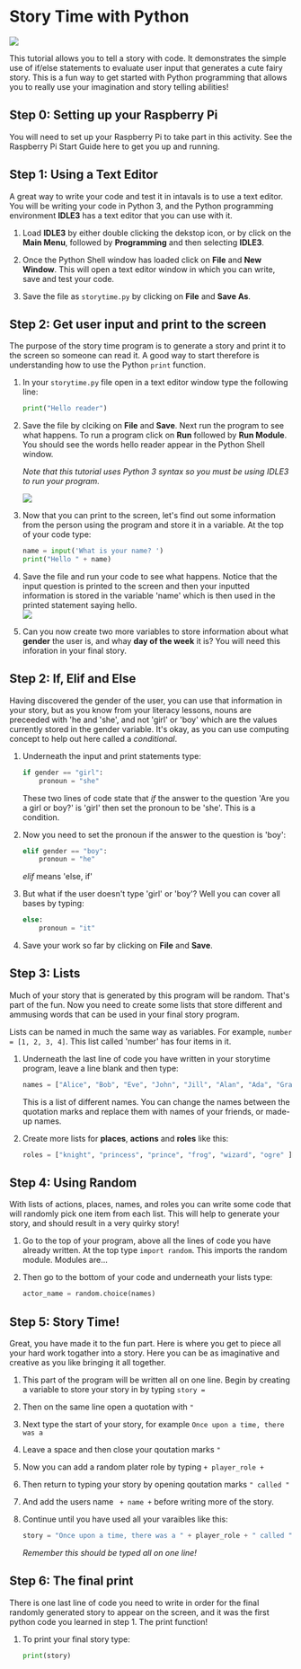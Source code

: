 # Story Time with Python

![](book-open.png)

This tutorial allows you to tell a story with code. It demonstrates the simple use of if/else statements to evaluate user input that generates a cute fairy story. This is a fun way to get started with Python programming that allows you to really use your imagination and story telling abilities!

## Step 0: Setting up your Raspberry Pi

You will need to set up your Raspberry Pi to take part in this activity. See the Raspberry Pi Start Guide here to get you up and running.

## Step 1: Using a Text Editor

A great way to write your code and test it in intavals is to use a text editor. You will be writing your code in Python 3, and the Python programming environment **IDLE3** has a text editor that you can use with it. 

1. Load **IDLE3** by either double clicking the dekstop icon, or by click on the **Main Menu**, followed by **Programming** and then selecting **IDLE3**.

2. Once the Python Shell window has loaded click on **File** and **New Window**. This will open a text editor window in which you can write, save and test your code.

3. Save the file as `storytime.py` by clicking on **File** and **Save As**.

## Step 2: Get user input and print to the screen

The purpose of the story time program is to generate a story and print it to the screen so someone can read it. A good way to start therefore is understanding how to use the Python `print` function.

1. In your `storytime.py` file open in a text editor window type the following line:
	
	```python
	print("Hello reader")
	```
	
2. Save the file by clciking on **File** and **Save**. Next run the program to see what happens. To run a program click on **Run** followed by **Run Module**. You should see the words hello reader appear in the Python Shell window. 

	*Note that this tutorial uses Python 3 syntax so you must be using IDLE3 to run your program.*

	![](story1.png)

3. Now that you can print to the screen, let's find out some information from the person using the program and store it in a variable. At the top of your code type:

	```python
	name = input('What is your name? ')
	print("Hello " + name)
	```

4. Save the file and run your code to see what happens. Notice that the input question is printed to the screen and then your inputted information is stored in the variable 'name' which is then used in the printed statement saying hello.	 
	![](story2.png)
	
5. Can you now create two more variables to store information about what **gender** the user is, and whay **day of the week** it is? You will need this inforation in your final story.


## Step 2: If, Elif and Else

Having discovered the gender of the user, you can use that information in your story, but as you know from your literacy lessons, nouns are preceeded with 'he and 'she', and not 'girl' or 'boy' which are the values currently stored in the gender variable. It's okay, as you can use computing concept to help out here called a *conditional*.

1. Underneath the input and print statements type:

	```python
	if gender == "girl":
	    pronoun = "she"
	```
	These two lines of code state that *if* the answer to the question 'Are you a girl or boy?' is 'girl' then set the pronoun to be 'she'. This is a condition. 
		
2. Now you need to set the pronoun if the answer to the question is 'boy':
	
	```python
	elif gender == "boy":
	    pronoun = "he"
	```
	*elif* means 'else, if' 
	
3. But what if the user doesn't type 'girl' or 'boy'? Well you can cover all bases by typing:	
	```python        
	else:
	    pronoun = "it"
	```    
4. Save your work so far by clicking on **File** and **Save**.
	

## Step 3: Lists

Much of your story that is generated by this program will be random. That's part of the fun. Now you need to create some lists that store different and ammusing words that can be used in your final story program. 

Lists can be named in much the same way as variables. For example, `number = [1, 2, 3, 4]`. This list called 'number' has four items in it. 

1. Underneath the last line of code you have written in your storytime program, leave a line blank and then type:

	```python
	names = ["Alice", "Bob", "Eve", "John", "Jill", "Alan", "Ada", "Grace", "Linus"]
	```
	
	This is a list of different names. You can change the names between the quotation marks and replace them with names of your friends, or made-up names. 
	
2. Create more lists for **places**, **actions** and **roles** like this:

	```python
	roles = ["knight", "princess", "prince", "frog", "wizard", "ogre" ]
	```
		
## Step 4: Using Random

With lists of actions, places, names, and roles you can write some code that will randomly pick one item from each list. This will help to generate your story, and should result in a very quirky story!


1. Go to the top of your program, above all the lines of code you have already written. At the top type `import random`. This imports the random module. Modules are...

2. Then go to the bottom of your code and underneath your lists type:

	```python
	actor_name = random.choice(names)
	```
	


## Step 5: Story Time!

Great, you have made it to the fun part. Here is where you get to piece all your hard work togather into a story. Here you can be as imaginative and creative as you like bringing it all together.

1. This part of the program will be written all on one line. Begin by creating a variable to store your story in by typing `story =`

2. Then on the same line open a quotation with `"`

3. Next type the start of your story, for example `Once upon a time, there was a`

4. Leave a space and then close your qoutation marks `"` 

5. Now you can add a random plater role by typing `+ player_role +`

6. Then return to typing your story by opening qoutation marks `" called "`

7. And add the users name ` + name +` before writing more of the story.

8. Continue until you have used all your varaibles like this:

	```python
	story = "Once upon a time, there was a " + player_role + " called " + name + ". " + 	pronoun + " and some friends found themselves in the magic land of " + 	random.choice(places) + ". This land was ruled by " + actor_name + " the " + actor_role + 	". All of a sudden a mysterious voice spoke to them from high in the sky and said you must 	" + quest + " " + actor_name + " the " + actor_role + " to lift the curse of not being 	able to use technology...."
	```
	
	*Remember this should be typed all on one line!*
	

## Step 6: The final print

There is one last line of code you need to write in order for the final randomly generated story to appear on the screen, and it was the first python code you learned in step 1. The print function!


1. To print your final story type:
	
	```python
	print(story)	
	```
